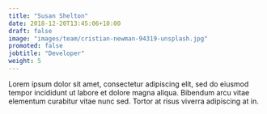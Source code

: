 ```yaml
---
title: "Susan Shelton"
date: 2018-12-20T13:45:06+10:00
draft: false
image: "images/team/cristian-newman-94319-unsplash.jpg"
promoted: false
jobtitle: "Developer"
weight: 5
---
```


Lorem ipsum dolor sit amet, consectetur adipiscing elit, sed do eiusmod tempor incididunt ut labore et dolore magna aliqua. Bibendum arcu vitae elementum curabitur vitae nunc sed. Tortor at risus viverra adipiscing at in.
